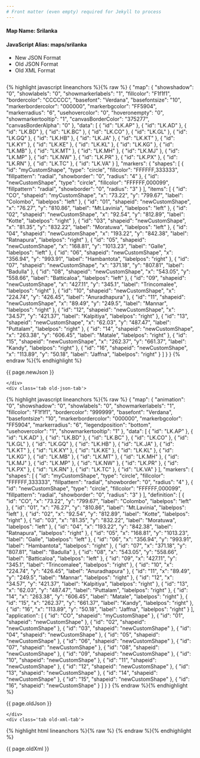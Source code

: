 ```yaml
---
# Front matter (even empty) required for Jekyll to process
---
```


#### Map Name: Srilanka

#### JavaScript Alias: maps/srilanka


<ul class='code-tabs'>
    <li class='active'>
        <a data-toggle='new-json'>New JSON Format</a>
    </li>
    <li>
        <a data-toggle='old-json'>Old JSON Format</a>
    </li>
    <li>
        <a data-toggle='old-xml'>Old XML Format</a>
    </li>
</ul>
<div class='tab-content'>
    <pre class='plain-code'></pre>
    <div class='tab new-json-tab active'>
{% highlight javascript lineanchors %}{% raw %}
{
    "map": {
        "showshadow": "0",
        "showlabels": "0",
        "showmarkerlabels": "1",
        "fillcolor": "F1f1f1",
        "bordercolor": "CCCCCC",
        "basefont": "Verdana",
        "basefontsize": "10",
        "markerbordercolor": "000000",
        "markerbgcolor": "FF5904",
        "markerradius": "6",
        "usehovercolor": "0",
        "hoveronempty": "0",
        "showmarkertooltip": "1",
        "canvasBorderColor": "375277",
        "canvasBorderAlpha": "0"
    },
    "data": [
        {
            "id": "LK.AP"
        },
        {
            "id": "LK.AD"
        },
        {
            "id": "LK.BD"
        },
        {
            "id": "LK.BC"
        },
        {
            "id": "LK.CO"
        },
        {
            "id": "LK.GL"
        },
        {
            "id": "LK.GQ"
        },
        {
            "id": "LK.HB"
        },
        {
            "id": "LK.JA"
        },
        {
            "id": "LK.KT"
        },
        {
            "id": "LK.KY"
        },
        {
            "id": "LK.KE"
        },
        {
            "id": "LK.KL"
        },
        {
            "id": "LK.KG"
        },
        {
            "id": "LK.MB"
        },
        {
            "id": "LK.MT"
        },
        {
            "id": "LK.MH"
        },
        {
            "id": "LK.MJ"
        },
        {
            "id": "LK.MP"
        },
        {
            "id": "LK.NW"
        },
        {
            "id": "LK.PR"
        },
        {
            "id": "LK.PX"
        },
        {
            "id": "LK.RN"
        },
        {
            "id": "LK.TC"
        },
        {
            "id": "LK.VA"
        }
    ],
    "markers": {
        "shapes": [
            {
                "id": "myCustomShape",
                "type": "circle",
                "fillcolor": "FFFFFF,333333",
                "fillpattern": "radial",
                "showborder": "0",
                "radius": "4"
            },
            {
                "id": "newCustomShape",
                "type": "circle",
                "fillcolor": "FFFFFF,000099",
                "fillpattern": "radial",
                "showborder": "0",
                "radius": "3"
            }
        ],
        "items": [
            {
                "id": "CO",
                "shapeid": "myCustomShape",
                "x": "73.22",
                "y": "799.67",
                "label": "Colombo",
                "labelpos": "left"
            },
            {
                "id": "01",
                "shapeid": "newCustomShape",
                "x": "76.27",
                "y": "810.86",
                "label": "Mt.Lavinia",
                "labelpos": "left"
            },
            {
                "id": "02",
                "shapeid": "newCustomShape",
                "x": "92.54",
                "y": "812.89",
                "label": "Kotte",
                "labelpos": "right"
            },
            {
                "id": "03",
                "shapeid": "newCustomShape",
                "x": "81.35",
                "y": "832.22",
                "label": "Moratuwa",
                "labelpos": "left"
            },
            {
                "id": "04",
                "shapeid": "newCustomShape",
                "x": "193.22",
                "y": "842.38",
                "label": "Ratnapura",
                "labelpos": "right"
            },
            {
                "id": "05",
                "shapeid": "newCustomShape",
                "x": "168.81",
                "y": "1013.23",
                "label": "Galle",
                "labelpos": "left"
            },
            {
                "id": "06",
                "shapeid": "newCustomShape",
                "x": "356.94",
                "y": "993.91",
                "label": "Hambantota",
                "labelpos": "right"
            },
            {
                "id": "07",
                "shapeid": "newCustomShape",
                "x": "371.18",
                "y": "807.81",
                "label": "Badulla"
            },
            {
                "id": "08",
                "shapeid": "newCustomShape",
                "x": "543.05",
                "y": "558.66",
                "label": "Batticaloa",
                "labelpos": "left"
            },
            {
                "id": "09",
                "shapeid": "newCustomShape",
                "x": "427.11",
                "y": "345.1",
                "label": "Trincomalee",
                "labelpos": "right"
            },
            {
                "id": "10",
                "shapeid": "newCustomShape",
                "x": "224.74",
                "y": "426.45",
                "label": "Anuradhapura"
            },
            {
                "id": "11",
                "shapeid": "newCustomShape",
                "x": "89.49",
                "y": "249.5",
                "label": "Mannar",
                "labelpos": "right"
            },
            {
                "id": "12",
                "shapeid": "newCustomShape",
                "x": "34.57",
                "y": "421.37",
                "label": "Kalpitiya",
                "labelpos": "right"
            },
            {
                "id": "13",
                "shapeid": "newCustomShape",
                "x": "62.03",
                "y": "487.47",
                "label": "Puttalam",
                "labelpos": "right"
            },
            {
                "id": "14",
                "shapeid": "newCustomShape",
                "x": "263.38",
                "y": "606.45",
                "label": "Matale",
                "labelpos": "right"
            },
            {
                "id": "15",
                "shapeid": "newCustomShape",
                "x": "262.37",
                "y": "661.37",
                "label": "Kandy",
                "labelpos": "right"
            },
            {
                "id": "16",
                "shapeid": "newCustomShape",
                "x": "113.89",
                "y": "50.18",
                "label": "Jaffna",
                "labelpos": "right"
            }
        ]
    }
}
{% endraw %}{% endhighlight %}


<p class='text-success'>{{ page.newJson }}</p>

    </div>
    <div class='tab old-json-tab'>
{% highlight javascript lineanchors %}{% raw %}
{
    "map": {
        "animation": "0",
        "showshadow": "0",
        "showlabels": "0",
        "showmarkerlabels": "1",
        "fillcolor": "F1f1f1",
        "bordercolor": "999999",
        "basefont": "Verdana",
        "basefontsize": "10",
        "markerbordercolor": "000000",
        "markerbgcolor": "FF5904",
        "markerradius": "6",
        "legendposition": "bottom",
        "usehovercolor": "1",
        "showmarkertooltip": "1"
    },
    "data": [
        {
            "id": "LK.AP"
        },
        {
            "id": "LK.AD"
        },
        {
            "id": "LK.BD"
        },
        {
            "id": "LK.BC"
        },
        {
            "id": "LK.CO"
        },
        {
            "id": "LK.GL"
        },
        {
            "id": "LK.GQ"
        },
        {
            "id": "LK.HB"
        },
        {
            "id": "LK.JA"
        },
        {
            "id": "LK.KT"
        },
        {
            "id": "LK.KY"
        },
        {
            "id": "LK.KE"
        },
        {
            "id": "LK.KL"
        },
        {
            "id": "LK.KG"
        },
        {
            "id": "LK.MB"
        },
        {
            "id": "LK.MT"
        },
        {
            "id": "LK.MH"
        },
        {
            "id": "LK.MJ"
        },
        {
            "id": "LK.MP"
        },
        {
            "id": "LK.NW"
        },
        {
            "id": "LK.PR"
        },
        {
            "id": "LK.PX"
        },
        {
            "id": "LK.RN"
        },
        {
            "id": "LK.TC"
        },
        {
            "id": "LK.VA"
        }
    ],
    "markers": {
        "shapes": [
            {
                "id": "myCustomShape",
                "type": "circle",
                "fillcolor": "FFFFFF,333333",
                "fillpattern": "radial",
                "showborder": "0",
                "radius": "4"
            },
            {
                "id": "newCustomShape",
                "type": "circle",
                "fillcolor": "FFFFFF,000099",
                "fillpattern": "radial",
                "showborder": "0",
                "radius": "3"
            }
        ],
        "definition": [
            {
                "id": "CO",
                "x": "73.22",
                "y": "799.67",
                "label": "Colombo",
                "labelpos": "left"
            },
            {
                "id": "01",
                "x": "76.27",
                "y": "810.86",
                "label": "Mt.Lavinia",
                "labelpos": "left"
            },
            {
                "id": "02",
                "x": "92.54",
                "y": "812.89",
                "label": "Kotte",
                "labelpos": "right"
            },
            {
                "id": "03",
                "x": "81.35",
                "y": "832.22",
                "label": "Moratuwa",
                "labelpos": "left"
            },
            {
                "id": "04",
                "x": "193.22",
                "y": "842.38",
                "label": "Ratnapura",
                "labelpos": "right"
            },
            {
                "id": "05",
                "x": "168.81",
                "y": "1013.23",
                "label": "Galle",
                "labelpos": "left"
            },
            {
                "id": "06",
                "x": "356.94",
                "y": "993.91",
                "label": "Hambantota",
                "labelpos": "right"
            },
            {
                "id": "07",
                "x": "371.18",
                "y": "807.81",
                "label": "Badulla"
            },
            {
                "id": "08",
                "x": "543.05",
                "y": "558.66",
                "label": "Batticaloa",
                "labelpos": "left"
            },
            {
                "id": "09",
                "x": "427.11",
                "y": "345.1",
                "label": "Trincomalee",
                "labelpos": "right"
            },
            {
                "id": "10",
                "x": "224.74",
                "y": "426.45",
                "label": "Anuradhapura"
            },
            {
                "id": "11",
                "x": "89.49",
                "y": "249.5",
                "label": "Mannar",
                "labelpos": "right"
            },
            {
                "id": "12",
                "x": "34.57",
                "y": "421.37",
                "label": "Kalpitiya",
                "labelpos": "right"
            },
            {
                "id": "13",
                "x": "62.03",
                "y": "487.47",
                "label": "Puttalam",
                "labelpos": "right"
            },
            {
                "id": "14",
                "x": "263.38",
                "y": "606.45",
                "label": "Matale",
                "labelpos": "right"
            },
            {
                "id": "15",
                "x": "262.37",
                "y": "661.37",
                "label": "Kandy",
                "labelpos": "right"
            },
            {
                "id": "16",
                "x": "113.89",
                "y": "50.18",
                "label": "Jaffna",
                "labelpos": "right"
            }
        ],
        "application": [
            {
                "id": "CO",
                "shapeid": "myCustomShape"
            },
            {
                "id": "01",
                "shapeid": "newCustomShape"
            },
            {
                "id": "02",
                "shapeid": "newCustomShape"
            },
            {
                "id": "03",
                "shapeid": "newCustomShape"
            },
            {
                "id": "04",
                "shapeid": "newCustomShape"
            },
            {
                "id": "05",
                "shapeid": "newCustomShape"
            },
            {
                "id": "06",
                "shapeid": "newCustomShape"
            },
            {
                "id": "07",
                "shapeid": "newCustomShape"
            },
            {
                "id": "08",
                "shapeid": "newCustomShape"
            },
            {
                "id": "09",
                "shapeid": "newCustomShape"
            },
            {
                "id": "10",
                "shapeid": "newCustomShape"
            },
            {
                "id": "11",
                "shapeid": "newCustomShape"
            },
            {
                "id": "12",
                "shapeid": "newCustomShape"
            },
            {
                "id": "13",
                "shapeid": "newCustomShape"
            },
            {
                "id": "14",
                "shapeid": "newCustomShape"
            },
            {
                "id": "15",
                "shapeid": "newCustomShape"
            },
            {
                "id": "16",
                "shapeid": "newCustomShape"
            }
        ]
    }
}
{% endraw %}{% endhighlight %}


<p class='text-success'>{{ page.oldJson }}</p>

    </div>
    <div class='tab old-xml-tab'>
{% highlight html lineanchors %}{% raw %}
<map animation='0' showShadow='0' showLabels='0' showMarkerLabels='1' fillColor='F1f1f1' borderColor='999999' baseFont='Verdana' baseFontSize='10' markerBorderColor='000000' markerBgColor='FF5904' markerRadius='6' legendPosition='bottom' useHoverColor='1' showMarkerToolTip='1'  >
	<data>
		<entity id='LK.AP'  />
		<entity id='LK.AD'  />
		<entity id='LK.BD'  />
		<entity id='LK.BC'  />
		<entity id='LK.CO'  />
		<entity id='LK.GL'  />
		<entity id='LK.GQ'  />
		<entity id='LK.HB'  />
		<entity id='LK.JA'  />
		<entity id='LK.KT'  />
		<entity id='LK.KY'  />
		<entity id='LK.KE'  />
		<entity id='LK.KL'  />
		<entity id='LK.KG'  />
		<entity id='LK.MB'  />
		<entity id='LK.MT'  />
		<entity id='LK.MH'  />
		<entity id='LK.MJ'  />
		<entity id='LK.MP'  />
		<entity id='LK.NW'  />
		<entity id='LK.PR'  />
		<entity id='LK.PX'  />
		<entity id='LK.RN'  />
		<entity id='LK.TC'  />
		<entity id='LK.VA'  />
	</data>
	<markers>
	   <shapes>
	 	     <shape id='myCustomShape' type='circle' fillColor='FFFFFF,333333'  fillPattern='radial' showborder='0' radius='4'/>
			 <shape id='newCustomShape' type='circle' fillColor='FFFFFF,000099'  fillPattern='radial' showborder='0' radius='3'/>
		</shapes>
		<definition>
			<marker id='CO' x='73.22' y='799.67' label='Colombo' labelPos='left'  />
			<marker id='01' x='76.27' y='810.86' label='Mt.Lavinia' labelPos='left'  />
			<marker id='02' x='92.54' y='812.89' label='Kotte' labelPos='right'  />
			<marker id='03' x='81.35' y='832.22' label='Moratuwa' labelPos='left'  />
			<marker id='04' x='193.22' y='842.38' label='Ratnapura' labelPos='right'  />
			<marker id='05' x='168.81' y='1013.23' label='Galle' labelPos='left'  />
			<marker id='06' x='356.94' y='993.91' label='Hambantota' labelPos='right'  />
			<marker id='07' x='371.18' y='807.81' label='Badulla'  />
			<marker id='08' x='543.05' y='558.66' label='Batticaloa' labelPos='left'  />
			<marker id='09' x='427.11' y='345.1' label='Trincomalee' labelPos='right'  />
			<marker id='10' x='224.74' y='426.45' label='Anuradhapura'  />
			<marker id='11' x='89.49' y='249.5' label='Mannar' labelPos='right'  />
			<marker id='12' x='34.57' y='421.37' label='Kalpitiya' labelPos='right'  />
			<marker id='13' x='62.03' y='487.47' label='Puttalam' labelPos='right'  />
			<marker id='14' x='263.38' y='606.45' label='Matale' labelPos='right'  />
			<marker id='15' x='262.37' y='661.37' label='Kandy' labelPos='right'  />
			<marker id='16' x='113.89' y='50.18' label='Jaffna' labelPos='right'  />
		</definition>
		<application>
			<marker id='CO' shapeId='myCustomShape'  />
			<marker id='01' shapeId='newCustomShape'  />
			<marker id='02' shapeId='newCustomShape'  />
			<marker id='03' shapeId='newCustomShape'  />
			<marker id='04' shapeId='newCustomShape'  />
			<marker id='05' shapeId='newCustomShape'  />
			<marker id='06' shapeId='newCustomShape'  />
			<marker id='07' shapeId='newCustomShape'  />
			<marker id='08' shapeId='newCustomShape'  />
			<marker id='09' shapeId='newCustomShape'  />
			<marker id='10' shapeId='newCustomShape'  />
			<marker id='11' shapeId='newCustomShape'  />
			<marker id='12' shapeId='newCustomShape'  />
			<marker id='13' shapeId='newCustomShape'  />
			<marker id='14' shapeId='newCustomShape'  />
			<marker id='15' shapeId='newCustomShape'  />
			<marker id='16' shapeId='newCustomShape'  />
		</application>
	</markers>
</map>
{% endraw %}{% endhighlight %}

<p class='text-success'>{{ page.oldXml }}</p>

</div>
</div>
